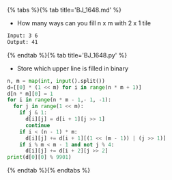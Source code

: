 {% tabs %}{% tab title='BJ_1648.md' %}

* How many ways can you fill n x m with 2 x 1 tile

```txt
Input: 3 6
Output: 41
```

{% endtab %}{% tab title='BJ_1648.py' %}

* Store which upper line is filled in binary

```py
n, m = map(int, input().split())
d=[[0] * (1 << m) for i in range(n * m + 1)]
d[n * m][0] = 1
for i in range(n * m - 1,- 1, -1):
  for j in range(1 << m):
    if j & 1:
      d[i][j] = d[i + 1][j >> 1]
      continue
    if i < (n - 1) * m:
      d[i][j] += d[i + 1][(1 << (m - 1)) | (j >> 1)]
    if i % m < m - 1 and not j % 4:
      d[i][j] += d[i + 2][j >> 2]
print(d[0][0] % 9901)
```

{% endtab %}{% endtabs %}
